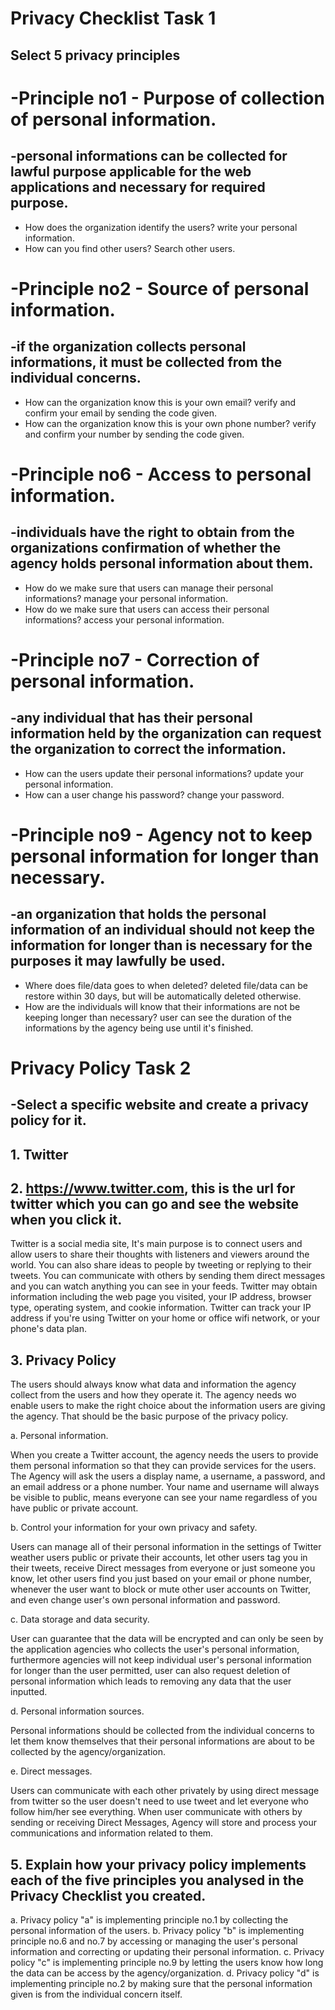 # Privacy Checklist Task 1 


## Select 5 privacy principles 

# -Principle no1 - Purpose of collection of personal information.
 ## -personal informations can be collected for lawful purpose applicable for the web applications and necessary for required purpose.

 - How does the organization identify the users?
 write your personal information.
 - How can you find other users?
 Search other users.

# -Principle no2 - Source of personal information.
 ## -if the organization collects personal informations, it must be collected from the individual concerns.

 - How can the organization know this is your own email?
 verify and confirm your email by sending the code given.
 - How can the organization know this is your own phone number?
 verify and confirm your number by sending the code given.

# -Principle no6 - Access to personal information.
 ## -individuals have the right to obtain from the organizations confirmation of whether the agency holds personal information about them.
 
 - How do we make sure that users can manage their personal informations?
 manage your personal information.
 - How do we make sure that users can access their personal informations?
 access your personal information.

# -Principle no7 - Correction of personal information.
 ## -any individual that has their personal information held by the organization can request the organization to correct the information.

 - How can the users update their personal informations?
 update your personal information.
 - How can a user change his password?
 change your password.

# -Principle no9 - Agency not to keep personal information for longer than necessary.
 ## -an organization that holds the personal information of an individual should not keep the information for longer than is necessary for the purposes it may lawfully be used.

 - Where does file/data goes to when deleted?
 deleted file/data can be restore within 30 days, but will be automatically deleted otherwise.
 - How are the individuals will know that their informations are not be keeping longer than necessary?
 user can see the duration of the informations by the agency being use until it's finished.





# Privacy Policy Task 2

 ## -Select a specific website and create a privacy policy for it.

 ## 1. Twitter
 ## 2. https://www.twitter.com, this is the url for twitter which you can go and see the website when you click it.
 
   Twitter is a social media site, It's main purpose is to connect users and allow users to share their thoughts with listeners and viewers around the world. You can also share ideas to people by tweeting or replying to their tweets. You can communicate with others by sending them direct messages and you can watch anything you can see in your feeds.
    Twitter may obtain information including the web page you visited, your IP address, browser type, operating system, and cookie information. Twitter can track your IP address if you're using Twitter on your home or office wifi network, or your phone's data plan. 
    
 ## 3. Privacy Policy   
  
  The users should always know what data and information the agency collect from the users and how they operate it. The agency needs wo enable users to make the right choice about the information users are giving the agency. That should be the basic purpose of the privacy policy.

 a. Personal information.
    
   When you create a Twitter account, the agency needs the users to provide them personal information so that they can provide services for the users. The Agency will ask the users a display name, a username, a password, and an email address or a phone number. Your name and username will always be visible to public, means everyone can see your name regardless of you have public or private account. 
    
 b. Control your information for your own privacy and safety.

   Users can manage all of their personal information in the settings of Twitter weather users public or private their accounts, let other users tag you in their tweets, receive Direct messages from everyone or just someone you know, let other users find you just based on your email or phone number, whenever the user want to block or mute other user accounts on Twitter, and even change user's own personal information and password.

 c. Data storage and data security.

   User can guarantee that the data will be encrypted and can only be seen by the application agencies who collects the user's personal information, furthermore agencies will not keep individual user's personal information for longer than the user permitted, user can also request deletion of personal information which leads to removing any data that the user inputted.
   
 d. Personal information sources.

   Personal informations should be collected from the individual concerns to let them know themselves that their personal informations are about to be collected by the agency/organization. 

 e. Direct messages.
 
   Users can communicate with each other privately by using direct message from twitter so the user doesn't need to use tweet and let everyone who follow him/her see everything. When user communicate with others by sending or receiving Direct Messages, Agency will store and process your communications and information related to them.

 ## 5. Explain how your privacy policy implements each of the five principles you analysed in the Privacy Checklist you created.

  a. Privacy policy "a" is implementing principle no.1 by collecting the personal information of the users.
  b. Privacy policy "b" is implementing principle no.6 and no.7 by accessing or managing the user's personal information and correcting or updating their personal information.
  c. Privacy policy "c" is implementing principle no.9 by letting the users know how long the data can be access by the agency/organization.
  d. Privacy policy "d" is implementing principle no.2 by making sure that the personal information given is from the individual concern itself.
  
  
  
  









